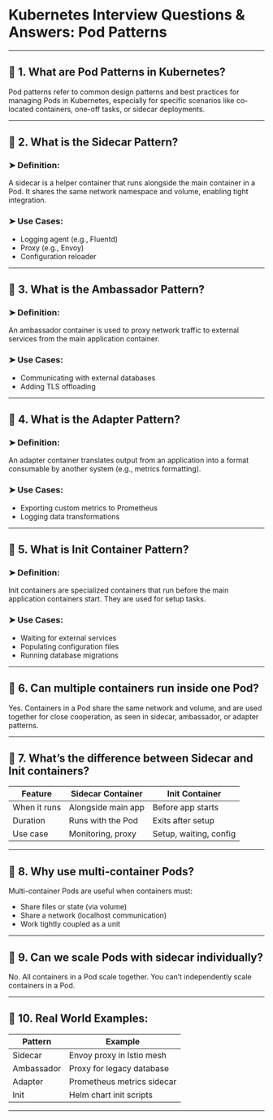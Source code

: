 
# Kubernetes Interview Questions & Answers: Pod Patterns

---

## 🔹 1. What are Pod Patterns in Kubernetes?

Pod patterns refer to common design patterns and best practices for managing Pods in Kubernetes, especially for specific scenarios like co-located containers, one-off tasks, or sidecar deployments.

---

## 🔹 2. What is the Sidecar Pattern?

### ➤ Definition:
A sidecar is a helper container that runs alongside the main container in a Pod. It shares the same network namespace and volume, enabling tight integration.

### ➤ Use Cases:
- Logging agent (e.g., Fluentd)
- Proxy (e.g., Envoy)
- Configuration reloader

---

## 🔹 3. What is the Ambassador Pattern?

### ➤ Definition:
An ambassador container is used to proxy network traffic to external services from the main application container.

### ➤ Use Cases:
- Communicating with external databases
- Adding TLS offloading

---

## 🔹 4. What is the Adapter Pattern?

### ➤ Definition:
An adapter container translates output from an application into a format consumable by another system (e.g., metrics formatting).

### ➤ Use Cases:
- Exporting custom metrics to Prometheus
- Logging data transformations

---

## 🔹 5. What is Init Container Pattern?

### ➤ Definition:
Init containers are specialized containers that run before the main application containers start. They are used for setup tasks.

### ➤ Use Cases:
- Waiting for external services
- Populating configuration files
- Running database migrations

---

## 🔹 6. Can multiple containers run inside one Pod?

Yes. Containers in a Pod share the same network and volume, and are used together for close cooperation, as seen in sidecar, ambassador, or adapter patterns.

---

## 🔹 7. What’s the difference between Sidecar and Init containers?

| Feature        | Sidecar Container     | Init Container       |
|----------------|-----------------------|-----------------------|
| When it runs   | Alongside main app    | Before app starts     |
| Duration       | Runs with the Pod     | Exits after setup     |
| Use case       | Monitoring, proxy     | Setup, waiting, config|

---

## 🔹 8. Why use multi-container Pods?

Multi-container Pods are useful when containers must:
- Share files or state (via volume)
- Share a network (localhost communication)
- Work tightly coupled as a unit

---

## 🔹 9. Can we scale Pods with sidecar individually?

No. All containers in a Pod scale together. You can’t independently scale containers in a Pod.

---

## 🔹 10. Real World Examples:

| Pattern    | Example                           |
|------------|-----------------------------------|
| Sidecar    | Envoy proxy in Istio mesh         |
| Ambassador | Proxy for legacy database         |
| Adapter    | Prometheus metrics sidecar        |
| Init       | Helm chart init scripts           |

---
